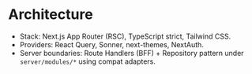 # Architecture

- Stack: Next.js App Router (RSC), TypeScript strict, Tailwind CSS.
- Providers: React Query, Sonner, next-themes, NextAuth.
- Server boundaries: Route Handlers (BFF) + Repository pattern under `server/modules/*` using compat adapters.

